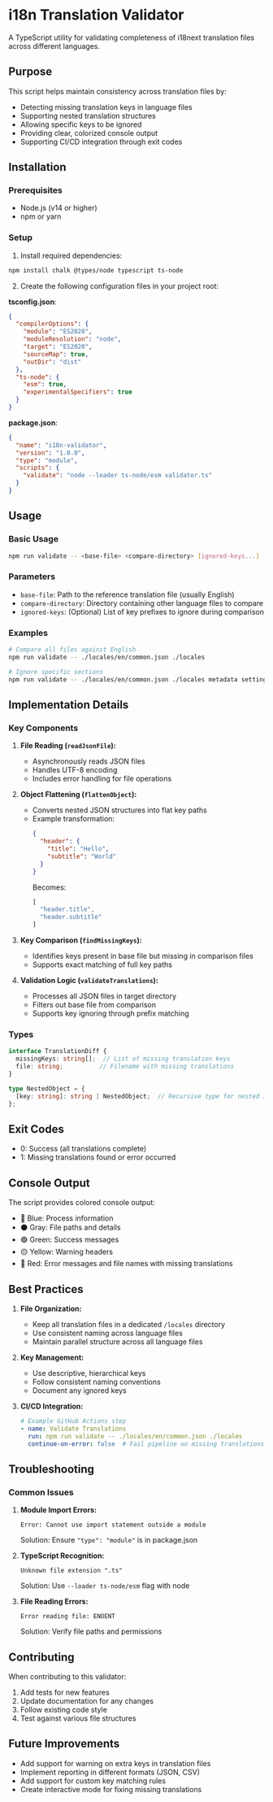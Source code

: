 # i18n Translation Validator
A TypeScript utility for validating completeness of i18next translation files across different languages.

## Purpose
This script helps maintain consistency across translation files by:
- Detecting missing translation keys in language files
- Supporting nested translation structures
- Allowing specific keys to be ignored
- Providing clear, colorized console output
- Supporting CI/CD integration through exit codes

## Installation

### Prerequisites
- Node.js (v14 or higher)
- npm or yarn

### Setup
1. Install required dependencies:
```bash
npm install chalk @types/node typescript ts-node
```

2. Create the following configuration files in your project root:

**tsconfig.json**:
```json
{
  "compilerOptions": {
    "module": "ES2020",
    "moduleResolution": "node",
    "target": "ES2020",
    "sourceMap": true,
    "outDir": "dist"
  },
  "ts-node": {
    "esm": true,
    "experimentalSpecifiers": true
  }
}
```

**package.json**:
```json
{
  "name": "i18n-validator",
  "version": "1.0.0",
  "type": "module",
  "scripts": {
    "validate": "node --loader ts-node/esm validator.ts"
  }
}
```

## Usage

### Basic Usage
```bash
npm run validate -- <base-file> <compare-directory> [ignored-keys...]
```

### Parameters
- `base-file`: Path to the reference translation file (usually English)
- `compare-directory`: Directory containing other language files to compare
- `ignored-keys`: (Optional) List of key prefixes to ignore during comparison

### Examples
```bash
# Compare all files against English
npm run validate -- ./locales/en/common.json ./locales

# Ignore specific sections
npm run validate -- ./locales/en/common.json ./locales metadata settings
```

## Implementation Details

### Key Components

1. **File Reading (`readJsonFile`):**
   - Asynchronously reads JSON files
   - Handles UTF-8 encoding
   - Includes error handling for file operations

2. **Object Flattening (`flattenObject`):**
   - Converts nested JSON structures into flat key paths
   - Example transformation:
     ```json
     {
       "header": {
         "title": "Hello",
         "subtitle": "World"
       }
     }
     ```
     Becomes:
     ```javascript
     [
       "header.title",
       "header.subtitle"
     ]
     ```

3. **Key Comparison (`findMissingKeys`):**
   - Identifies keys present in base file but missing in comparison files
   - Supports exact matching of full key paths

4. **Validation Logic (`validateTranslations`):**
   - Processes all JSON files in target directory
   - Filters out base file from comparison
   - Supports key ignoring through prefix matching

### Types

```typescript
interface TranslationDiff {
  missingKeys: string[];  // List of missing translation keys
  file: string;          // Filename with missing translations
}

type NestedObject = {
  [key: string]: string | NestedObject;  // Recursive type for nested JSON
};
```

## Exit Codes
- 0: Success (all translations complete)
- 1: Missing translations found or error occurred

## Console Output
The script provides colored console output:
- 🔵 Blue: Process information
- ⚫ Gray: File paths and details
- 🟢 Green: Success messages
- 🟡 Yellow: Warning headers
- 🔴 Red: Error messages and file names with missing translations

## Best Practices

1. **File Organization:**
   - Keep all translation files in a dedicated `/locales` directory
   - Use consistent naming across language files
   - Maintain parallel structure across all language files

2. **Key Management:**
   - Use descriptive, hierarchical keys
   - Follow consistent naming conventions
   - Document any ignored keys

3. **CI/CD Integration:**
   ```yaml
   # Example GitHub Actions step
   - name: Validate Translations
     run: npm run validate -- ./locales/en/common.json ./locales
     continue-on-error: false  # Fail pipeline on missing translations
   ```

## Troubleshooting

### Common Issues

1. **Module Import Errors:**
   ```
   Error: Cannot use import statement outside a module
   ```
   Solution: Ensure `"type": "module"` is in package.json

2. **TypeScript Recognition:**
   ```
   Unknown file extension ".ts"
   ```
   Solution: Use `--loader ts-node/esm` flag with node

3. **File Reading Errors:**
   ```
   Error reading file: ENOENT
   ```
   Solution: Verify file paths and permissions

## Contributing
When contributing to this validator:
1. Add tests for new features
2. Update documentation for any changes
3. Follow existing code style
4. Test against various file structures

## Future Improvements
- Add support for warning on extra keys in translation files
- Implement reporting in different formats (JSON, CSV)
- Add support for custom key matching rules
- Create interactive mode for fixing missing translations